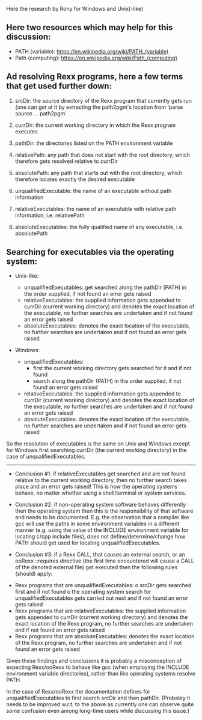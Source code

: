Here the research by Rony for Windows and Unix(-like)

## Here two resources which may help for this discussion:

  * PATH (variable): <https://en.wikipedia.org/wiki/PATH_(variable)>
  * Path (computing): <https://en.wikipedia.org/wiki/Path_(computing)>

## Ad resolving Rexx programs, here a few terms that get used further down:

 1. srcDir: the source directory of the Rexx program that currently gets run (one can get at it by
    extracting the path2pgm's location from 'parse source . . path2pgm'
 2. currDir: the current working directory in which the Rexx program executes
 3. pathDir: the directories listed on the PATH environment variable

 4. relativePath: any path that does not start with the root directory, which therefore gets
    resolved relative to currDir
 5. absolutePath: any path that starts out with the root directory, which therefore locates exactly
    the desired executable

 6. unqualifiedExecutable: the name of an executable without path information
 7. relativeExecutables: the name of an executable with relative path information, i.e. relativePath
 8. absoluteExecutables: the fully qualified name of any executable,  i.e. absolutePath

## Searching for executables via the operating system:

  * Unix-like:
    * unqualifiedExecutables: get searched along the pathDir (PATH) in the order supplied, if not
      found an error gets raised
    * relativeExecutables: the supplied information gets appended to currDir (current working
      directory) and denotes the exact location of the executable, no further searches are
      undertaken and if not found an error gets raised
    * absoluteExecutables: denotes the exact location of the executable, no further searches are
      undertaken and if not found an error gets raised

  * Windows:
    * unqualifiedExecutables:
      * first the current working directory gets searched for it and if not found
      * search along the pathDir (PATH) in the order supplied, if not found an error gets raised
    * relativeExecutables: the supplied information gets appended to currDir (current working
      directory) and denotes the exact location of the executable, no further searches are
      undertaken and if not found an error gets raised
    * absoluteExecutables: denotes the exact location of the executable, no further searches are
      undertaken and if not found an error gets raised

So the resolution of executables is the same on Unix and Windows except for Windows first searching 
currDir (the current working directory) in the case of unqualifiedExecutables.

---

 - Conclusion #1: if relativeExecutables get searched and are not found relative to the current working 
directory, then no further search takes place and an error gets raised! This is how the operating 
systems behave, no matter whether using a shell/terminal or system services.

 - Conclusion #2: if non-operating system software behaves differently then the operating system then 
this is the responsibility of that software and needs to be documented. E.g. the observation that a 
compiler like gcc will use the paths in some environment variables in a different manner (e.g. using 
the value of the INCLUDE environment variable for locating c/cpp include files), does not 
define/determine/change how PATH should get used for locating unqualifiedExecutables.

 - Conclusion #3: if a Rexx CALL, that causes an external search, or an ooRexx ::requires directive 
(the first time encountered will cause a CALL of the denoted external file) get executed then the 
following rules (should) apply:

  * Rexx programs that are unqualifiedExecutables:
      o srcDir gets searched first and if not found
      o the operating system search for unqualifiedExecutables gets carried out next and if not
        found an error gets raised
  * Rexx programs that are relativeExecutables: the supplied information gets appended to currDir
    (current working directory) and denotes the exact location of the Rexx program, no further
    searches are undertaken and if not found an error gets raised
  * Rexx programs that are absoluteExecutables: denotes the exact location of the Rexx program, no
    further searches are undertaken and if not found an error gets raised

Given these findings and conclusions it is probably a misconception of expecting Rexx/ooRexx to 
behave like gcc (when employing the INCLUDE environment variable directories), rather than like 
operating systems resolve PATH.

In the case of Rexx/ooRexx the documentation defines for unqualifiedExecutables to first search 
srcDir and then pathDir. (Probably it needs to be improved w.r.t. to the above as currently one can 
observe quite some confusion even among long-time users while discussing this issue.)
